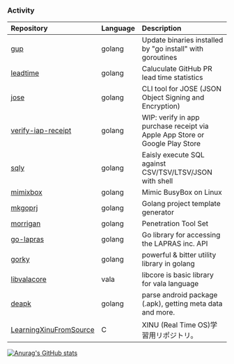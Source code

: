 ### Activity
|Repository|Language|Description|
|:--|:--|:--|
|[gup](https://github.com/nao1215/gup)|golang|Update binaries installed by "go install" with goroutines|
|[leadtime](https://github.com/nao1215/leadtime)|golang|Caluculate GitHub PR lead time statistics|
|[jose](https://github.com/nao1215/jose)|golang|CLI tool for JOSE (JSON Object Signing and Encryption)|
|[verify-iap-receipt](https://github.com/nao1215/verify-iap-receipt)|golang|WIP: verify in app purchase receipt via Apple App Store or Google Play Store|
|[sqly](https://github.com/nao1215/sqly)|golang|Eaisly execute SQL against CSV/TSV/LTSV/JSON with shell|
|[mimixbox](https://github.com/nao1215/mimixbox)|golang|Mimic BusyBox on Linux|
|[mkgoprj](https://github.com/nao1215/mkgoprj)|golang|Golang project template generator|
|[morrigan](https://github.com/nao1215/morrigan)|golang|Penetration Tool Set|
|[go-lapras](https://github.com/nao1215/go-lapras)|golang|Go library for accessing the LAPRAS inc. API|
|[gorky](https://github.com/nao1215/gorky)|golang|powerful & bitter utility library in golang|
|[libvalacore](https://github.com/nao1215/libvalacore)|vala|libcore is basic library for vala language|
|[deapk](https://github.com/nao1215/deapk)|golang|parse android package (.apk), getting meta data and more.|
|[LearningXinuFromSource](https://github.com/nao1215/LearningXinuFromSource)|C|XINU (Real Time OS)学習用リポジトリ。|

[![Anurag's GitHub stats](https://github-readme-stats.vercel.app/api?username=nao1215)](https://github.com/anuraghazra/github-readme-stats)

